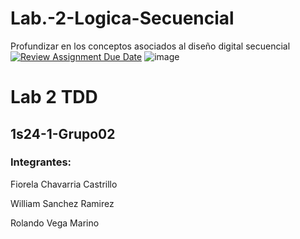 # Lab.-2-Logica-Secuencial
Profundizar en los conceptos asociados al diseño digital secuencial
[![Review Assignment Due Date](https://classroom.github.com/assets/deadline-readme-button-24ddc0f5d75046c5622901739e7c5dd533143b0c8e959d652212380cedb1ea36.svg)](https://classroom.github.com/a/8KIiKD_Y)
![image](https://www.tec.ac.cr/sites/default/files/media/branding/logo-tec.png)
# Lab 2 TDD
## 1s24-1-Grupo02
### Integrantes:
Fiorela Chavarria Castrillo

William Sanchez Ramirez

Rolando Vega Marino

